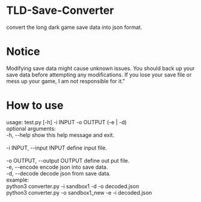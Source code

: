 # TLD-Save-Converter
convert the long dark game save data into json format.

# Notice
Modifying save data might cause unknown issues. You should back up your save data before attempting any modifications. If you lose your save file or mess up your game, I am not responsible for it."


# How to use
usage: test.py [-h] -i INPUT -o OUTPUT (-e | -d)  
optional arguments:<br> 
  -h, --help show this help message and exit.<br>  
  -i INPUT, --input INPUT define input file.<br>     
  -o OUTPUT, --output OUTPUT define out put file.<br> 
  -e, --encode encode json into save data.<br>
  -d, --decode decode json from save data.<br>
example:<br>
python3 converter.py -i sandbox1 -d -o decoded.json<br>
python3 converter.py -o sandbox1_new -e -i decoded.json<br>


